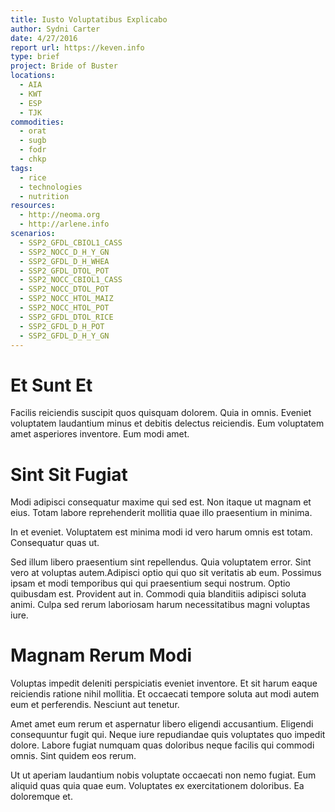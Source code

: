 ```yaml
---
title: Iusto Voluptatibus Explicabo
author: Sydni Carter
date: 4/27/2016
report url: https://keven.info
type: brief
project: Bride of Buster
locations:
  - AIA
  - KWT
  - ESP
  - TJK
commodities:
  - orat
  - sugb
  - fodr
  - chkp
tags:
  - rice
  - technologies
  - nutrition
resources:
  - http://neoma.org
  - http://arlene.info
scenarios:
  - SSP2_GFDL_CBIOL1_CASS
  - SSP2_NOCC_D_H_Y_GN
  - SSP2_GFDL_D_H_WHEA
  - SSP2_GFDL_DTOL_POT
  - SSP2_NOCC_CBIOL1_CASS
  - SSP2_NOCC_DTOL_POT
  - SSP2_NOCC_HTOL_MAIZ
  - SSP2_NOCC_HTOL_POT
  - SSP2_GFDL_DTOL_RICE
  - SSP2_GFDL_D_H_POT
  - SSP2_GFDL_D_H_Y_GN
---
```

# Et Sunt Et
Facilis reiciendis suscipit quos quisquam dolorem. Quia in omnis. Eveniet voluptatem laudantium minus et debitis delectus reiciendis. Eum voluptatem amet asperiores inventore. Eum modi amet.

# Sint Sit Fugiat
Modi adipisci consequatur maxime qui sed est. Non itaque ut magnam et eius. Totam labore reprehenderit mollitia quae illo praesentium in minima.
 In et eveniet. Voluptatem est minima modi id vero harum omnis est totam. Consequatur quas ut.
 Sed illum libero praesentium sint repellendus. Quia voluptatem error. Sint vero at voluptas autem.Adipisci optio qui quo sit veritatis ab eum. Possimus ipsam et modi temporibus qui qui praesentium sequi nostrum. Optio quibusdam est. Provident aut in. Commodi quia blanditiis adipisci soluta animi. Culpa sed rerum laboriosam harum necessitatibus magni voluptas iure.

# Magnam Rerum Modi
Voluptas impedit deleniti perspiciatis eveniet inventore. Et sit harum eaque reiciendis ratione nihil mollitia. Et occaecati tempore soluta aut modi autem eum et perferendis. Nesciunt aut tenetur.
 Amet amet eum rerum et aspernatur libero eligendi accusantium. Eligendi consequuntur fugit qui. Neque iure repudiandae quis voluptates quo impedit dolore. Labore fugiat numquam quas doloribus neque facilis qui commodi omnis. Sint quidem eos rerum.
 Ut ut aperiam laudantium nobis voluptate occaecati non nemo fugiat. Eum aliquid quas quia quae eum. Voluptates ex exercitationem doloribus. Ea doloremque et.
